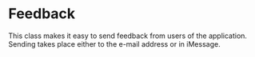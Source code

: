 # Feedback
This class makes it easy to send feedback from users of the application. Sending takes place either to the e-mail address or in iMessage.
